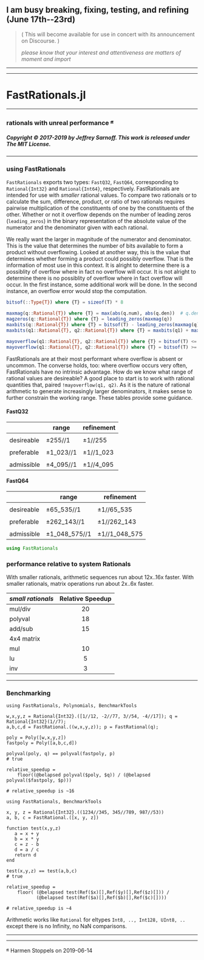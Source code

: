 ##  __I am busy breaking, fixing, testing, and refining (June 17th--23rd)__

>  (  This will become available for use in concert with its announcement on Discourse.  )
>
> _please know that your interest and attentiveness are matters of moment and import_    

----
----

# FastRationals.jl

----

### rationals with unreal performance <sup>[𝓪](#source)</sup>

##### Copyright © 2017-2019 by Jeffrey Sarnoff. This work is released under The MIT License.
----

### using FastRationals


`FastRationals` exports two types: `FastQ32`, `FastQ64`, corresponding to `Rational{Int32}` and `Rational{Int64}`, respectively.
FastRationals are intended for use with _smaller_ rational values.  To compare two rationals or to calculate the sum, difference, product, or ratio of two rationals requires pairwise multiplication of the constituents of one by the constituents of the other.  Whether or not it overflow depends on the number of leading zeros (`leading_zeros`) in the binary representation of the absolute value of the numerator and the denominator given with each rational.  

We really want the larger in magnitude of the numerator and denominator. This is the value that determines the number of bits available to form a product without overflowing. Looked at another way, this is the value that determines whether forming a product could possibly overflow. That is the information of most use in this context. It is alright to determine there is a possiblity of overflow where in fact no overflow will occur.  It is not alright to determine there is no possiblity of overflow where in fact overflow will occur.  In the first instance, some additional work will be done.  In the second instance, an overflow error would stop the computation.

```julia
bitsof(::Type{T}) where {T} = sizeof(T) * 8

maxmag(q::Rational{T}) where {T} = max(abs(q.num), abs(q.den))  # q.den != typemin(T)
magzeros(q::Rational{T}) where {T} = leading_zeros(maxmag(q))
maxbits(q::Rational{T}) where {T} = bitsof(T) - leading_zeros(maxmag(q))
maxbits(q1::Rational{T}, q2::Rational{T}) where {T} = maxbits(q1) + maxbits(q2)

mayoverflow(q1::Rational{T}, q2::Rational{T}) where {T} = bitsof(T) <= maxbits(q1, q2)
mayoverflow(q1::Rational{T}, q2::Rational{T}) where {T} = bitsof(T) >= magzeros(q1) + magzeros(q2)
```


FastRationals are at their most performant where overflow is absent or uncommon.  The converse holds, too: where overflow occurs very often, FastRationals have no intrinsic advantage.  How do we know what range of rational values are desireable?  A good place to start is to work with rational quantities that, paired `!mayoverflow(q1, q2)`.  As it is the nature of rational arithmetic to generate increasingly larger denominators, it makes sense to further constrain the working range.  These tables provide some guidance.

#### FastQ32

|             |  range      | refinement  |
|-------------|-------------|-------------|
|             |             |             |
| desireable  |    ±255//1  |  ±1//255    |
|             |             |             |
| preferable  |  ±1_023//1  |  ±1//1_023  |
|             |             |             |
| admissible  | ±4_095//1   |  ±1//4_095  |

#### FastQ64

|             |  range         | refinement     |
|-------------|----------------|----------------|
|             |                |                |
| desireable  |    ±65_535//1  |  ±1//65_535    |
|             |                |                |
| preferable  |  ±262_143//1   |  ±1//262_143   |
|             |                |                |
| admissible  | ±1_048_575//1  | ±1//1_048_575  |




```julia
using FastRationals

```

### performance relative to system Rationals


With smaller rationals, arithmetic sequences run about 12x..16x faster.
With smaller rationals, matrix operations run about 2x..6x faster.

|  _small rationals_ |  Relative Speedup |
|:------------------------|:-----------------:|
|      mul/div            |       20          |
|      polyval            |       18          |
|      add/sub            |       15          |
|      4x4 matrix         |                   |
|      mul                |       10          |
|      lu                 |        5          | 
|      inv                |        3          |

----

### Benchmarking

```
using FastRationals, Polynomials, BenchmarkTools

w,x,y,z = Rational{Int32}.([1//12, -2//77, 3//54, -4//17]); q = Rational{Int32}(1//7);
a,b,c,d = FastRational.((w,x,y,z)); p = FastRational(q);

poly = Poly([w,x,y,z])
fastpoly = Poly([a,b,c,d])

polyval(poly, q) == polyval(fastpoly, p)
# true

relative_speedup =
    floor((@belapsed polyval($poly, $q)) / (@belapsed polyval($fastpoly, $p)))

# relative_speedup is ~16
```

```
using FastRationals, BenchmarkTools

x, y, z = Rational{Int32}.((1234//345, 345//789, 987//53))
a, b, c = FastRational.([x, y, z])

function test(x,y,z)
   a = x + y
   b = x * y
   c = z - b
   d = a / c
   return d
end

test(x,y,z) == test(a,b,c)
# true

relative_speedup =
    floor( (@belapsed test(Ref($x)[],Ref($y)[],Ref($z)[])) / 
           (@belapsed test(Ref($a)[],Ref($b)[],Ref($c)[])))

# relative_speedup is ~4
```

Arithmetic works like `Rational` for eltypes `Int8, .., Int128, UInt8, ..` except there is no Infinity, no NaN comparisons.

----

----

<sup><a name="source">[𝓪](#attribution)</a></sup> Harmen Stoppels on 2019-06-14
